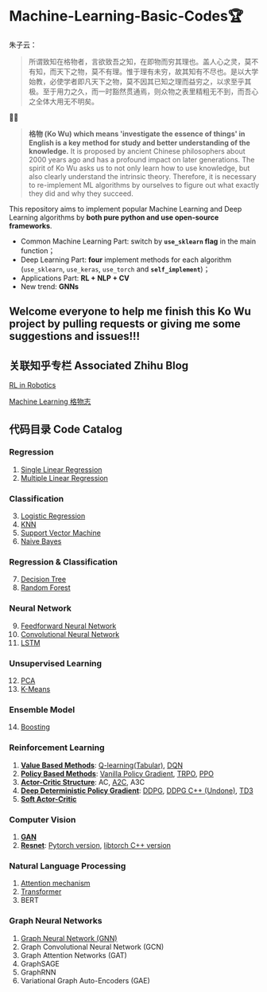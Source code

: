 # Machine-Learning-Basic-Codes🏆

朱子云：

> 所谓致知在格物者，言欲致吾之知，在即物而穷其理也。盖人心之灵，莫不有知，而天下之物，莫不有理。惟于理有未穷，故其知有不尽也。是以大学始教，必使学者即凡天下之物，莫不因其已知之理而益穷之，以求至乎其极。至于用力之久，而一时豁然贯通焉，则众物之表里精粗无不到，而吾心之全体大用无不明矣。

📐📏
> **格物 (Ko Wu) which means 'investigate the essence of things' in English is a key method for study and better understanding of the knowledge.** It is proposed by ancient Chinese philosophers about 2000 years ago and has a profound impact on later generations. The spirit of Ko Wu asks us to not only learn how to use knowledge, but also clearly understand the intrinsic theory. Therefore, it is necessary to re-implement ML algorithms by ourselves to figure out what exactly they did and why they succeed.

This repository aims to implement popular Machine Learning and Deep Learning algorithms by **both pure python and use open-source frameworks**.

- Common Machine Learning Part: switch by **`use_sklearn` flag** in the main function；
- Deep Learning Part: **four** implement methods for each algorithm (`use_sklearn`, `use_keras`, `use_torch` and **`self_implement`**)；
- Applications Part: **RL + NLP + CV**
- New trend: **GNNs**

## Welcome everyone to help me finish this Ko Wu project by pulling requests or giving me some suggestions and issues!!!

## 关联知乎专栏 Associated Zhihu Blog

[RL in Robotics](https://zhuanlan.zhihu.com/c_1188392852261134336)

[Machine Learning 格物志](https://zhuanlan.zhihu.com/c_1236984830903996416)

## 代码目录 Code Catalog

### Regression
1. [Single Linear Regression](./01Single_Linear_Regression/1Single_Linear_Regression.py)
2. [Multiple Linear Regression](./02Multiple_Linear_Regression/2Multiple_Linear_Regression.py)

### Classification
3. [Logistic Regression](./03Logistic_Regression/3Logistic_Regression.py)
4. [KNN](./04K_Nearest_Neighbours/)
5. [Support Vector Machine](./05Support_Vector_Machine/)
6. [Naive Bayes](./06Naive_Bayes/)

### Regression & Classification
7. [Decision Tree](./07Decision_Trees/)
8. [Random Forest](./08Random_Forest/)

### Neural Network
9. [Feedforward Neural Network](./09Neural_Network/)
10. [Convolutional Neural Network](./10CNN/)
11. [LSTM](./11LSTM/)

### Unsupervised Learning
12. [PCA](./12PCA/)
13. [K-Means](./13Kmeans/)

### Ensemble Model
14. [Boosting](./14Boost/)

### Reinforcement Learning
1.  [**Value Based Methods**](./RL_DQN/): [Q-learning(Tabular)](./RL_DQN/Q_learning.py), [DQN](./RL_DQN/15DQN.py)
2.  [**Policy Based Methods**](./RL_PPO/): [Vanilla Policy Gradient](./RL_PPO/vanilla_PG.py), [TRPO](./RL_PPO/TRPO.py), [PPO](./RL_PPO/16PPO.py)
3.  [**Actor-Critic Structure**](./RL_Actor_Critic/): AC, [A2C](./RL_Actor_Critic/17Actor_Critic.py), A3C
4.  [**Deep Deterministic Policy Gradient**](./RL_DDPG): [DDPG](./RL_DDPG/18DDPG.py), [DDPG C++ (Undone)](./RL_DDPG/DDPG_LibTorch-master/), [TD3](./RL_DDPG/TD3.py)
5.  [**Soft Actor-Critic**](./RL_SAC/)

### Computer Vision
1. [ **GAN** ](./CV_GAN/)
2. [**Resnet**](./CV_Resnet/): [Pytorch version](./CV_Resnet/21Resnet.py), [libtorch C++ version](./CV_Resnet/Resnet_libtorch_C++/py_2_C.py)

### Natural Language Processing
1. [Attention mechanism](./NLP_Attention/)
2. [Transformer](./NLP_Transformer/)
3. BERT

### Graph Neural Networks 
1. [Graph Neural Network (GNN)](./Graph_GNN/)
2. Graph Convolutional Neural Network (GCN)
3. Graph Attention Networks (GAT)
4. GraphSAGE
5. GraphRNN
6. Variational Graph Auto-Encoders (GAE)
